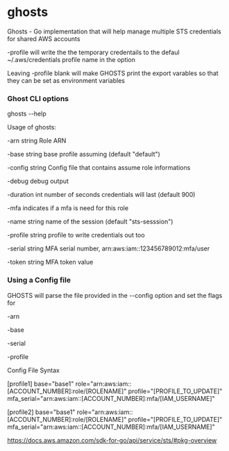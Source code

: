 # ghosts
Ghosts - Go implementation that will help manage multiple STS credentials for shared AWS accounts

-profile will write the the temporary credentails to the defaul ~/.aws/credentials profile name in the option


Leaving -profile blank will make GHOSTS print the export varables so that they can be set as environment variables

### Ghost CLI options
ghosts --help

Usage of ghosts:

  -arn string Role ARN

  -base string base profile assuming (default "default")

  -config string  Config file that contains assume role informations

  -debug debug output

  -duration int number of seconds credentials will last (default 900)

  -mfa indicates if a mfa is need for this role

  -name string name of the session (default "sts-sesssion")

  -profile string profile to write credentials out too

  -serial string MFA serial number, arn:aws:iam::123456789012:mfa/user

  -token string MFA token value

    	
    	
 ### Using a Config file
 
 GHOSTS will parse the file provided in the --config option and set the flags for 
 
  -arn 
     	
  -base 
   
  -serial 
      	
  -profile
 
 Config File Syntax
 
 [profile1]
 base="base1"
 role="arn:aws:iam::[ACCOUNT_NUMBER]:role/[ROLENAME]"
 profile="[PROFILE_TO_UPDATE]"
 mfa_serial="arn:aws:iam::[ACCOUNT_NUMBER]:mfa/[IAM_USERNAME]"
 
 [profile2]
 base="base1"
 role="arn:aws:iam::[ACCOUNT_NUMBER]:role/[ROLENAME]"
 profile="[PROFILE_TO_UPDATE]"
 mfa_serial="arn:aws:iam::[ACCOUNT_NUMBER]:mfa/[IAM_USERNAME]"
 
 
 https://docs.aws.amazon.com/sdk-for-go/api/service/sts/#pkg-overview
 